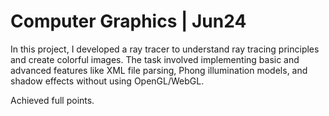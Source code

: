 # Computer Graphics | Jun24


In this project, I developed a ray tracer to understand ray tracing principles and create colorful images. The task involved implementing basic and advanced features like XML file parsing, Phong illumination models, and shadow effects without using OpenGL/WebGL. 

Achieved full points.

